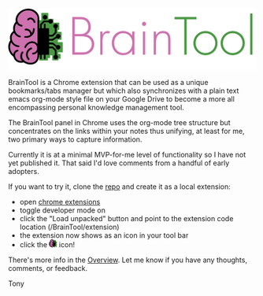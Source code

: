 ![BrainTool](/site/logo.png "Logo Title Text 1")

BrainTool is a Chrome extension that can be used as a unique bookmarks/tabs manager but which also synchronizes with a plain text emacs org-mode style file on your Google Drive to become a more all encompassing personal knowledge management tool.

The BrainTool panel in Chrome uses the org-mode tree structure but concentrates on the links within your notes thus unifying, at least for me, two primary ways to capture information.

Currently it is at a minimal MVP-for-me level of functionality so I have not yet published it. That said I'd love comments from a handful of early adopters.

If you want to try it, clone the [repo](https://github.com/tconfrey/BrainTool) and create it as a local extension:
- open [chrome extensions](chrome://extensions)
- toggle developer mode on
- click the "Load unpacked" button and point to the extension code location (/BrainTool/extension)
- the extension now shows as an icon in your tool bar
- click the ![icon](/extension/images/BrainTool16.png) icon!

There's more info in the [Overview](http://braintool.org/overview). Let me know if you have any thoughts, comments, or feedback.

Tony 